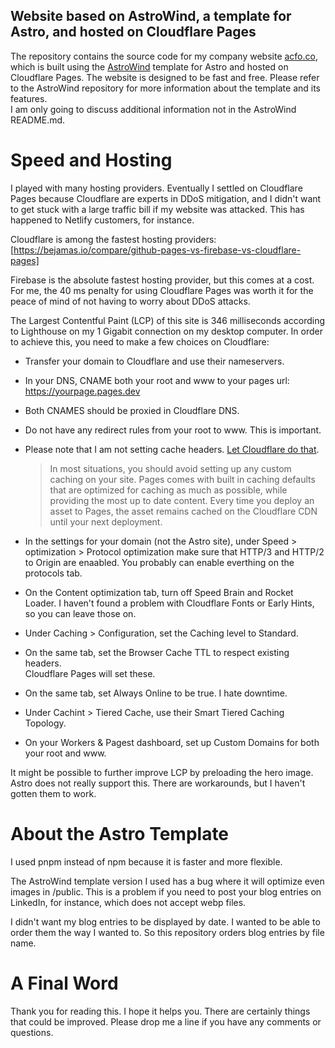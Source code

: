 ## Website based on AstroWind, a template for Astro, and hosted on Cloudflare Pages

The repository contains the source code for my company website [acfo.co](https://acfo.co),
which is built using the [AstroWind](https://github.com/onwidget/astrowind)
template for Astro and hosted on Cloudflare Pages.
The website is designed to be fast and free.
Please refer to the AstroWind repository for more information about the template and its features.  
I am only going to discuss additional information not in the AstroWind README.md.

# Speed and Hosting

I played with many hosting providers. Eventually I settled on Cloudflare Pages because Cloudflare are experts
in DDoS mitigation, and I didn't want to get stuck with a large traffic bill if my website was attacked.
This has happened to Netlify customers, for instance.

Cloudflare is among the fastest hosting providers:
[https://bejamas.io/compare/github-pages-vs-firebase-vs-cloudflare-pages]

Firebase is the absolute fastest hosting provider, but this comes at a cost.
For me, the 40 ms penalty for using Cloudflare Pages was worth it for the
peace of mind of not having to worry about DDoS attacks.

The Largest Contentful Paint (LCP) of this site is 346 milliseconds according to Lighthouse on my 1 Gigabit connection
on my desktop computer. In order to achieve this, you need to make a few choices on Cloudflare:

- Transfer your domain to Cloudflare and use their nameservers.
- In your DNS, CNAME both your root and www to your pages url:
  https://yourpage.pages.dev
- Both CNAMES should be proxied in Cloudflare DNS.
- Do not have any redirect rules from your root to www. This is important.
- Please note that I am not setting cache headers. [Let Cloudflare
  do that](https://developers.cloudflare.com/pages/configuration/serving-pages/).

  > In most situations, you should avoid setting up any custom caching on your site. Pages comes with built in caching defaults that are optimized for caching as much as possible, while providing the most up to date content. Every time you deploy an asset to Pages, the asset remains cached on the Cloudflare CDN until your next deployment.

- In the settings for your domain (not the Astro site), under Speed > optimization > Protocol optimization
  make sure that HTTP/3 and HTTP/2 to Origin are enaabled. You probably can enable everthing
  on the protocols tab.
- On the Content optimization tab, turn off Speed Brain and Rocket Loader.
  I haven't found a problem with Cloudflare Fonts or Early Hints, so you can
  leave those on.
- Under Caching > Configuration, set the Caching level to Standard.
- On the same tab, set the Browser Cache TTL to respect existing headers.  
  Cloudflare Pages will set these.
- On the same tab, set Always Online to be true. I hate downtime.
- Under Cachint > Tiered Cache, use their Smart Tiered Caching Topology.
- On your Workers & Pagest dashboard, set up Custom Domains for both your root
  and www.

It might be possible to further improve LCP by preloading the hero image. Astro does not really support this. There are workarounds, but I haven't gotten them to work.

# About the Astro Template

I used pnpm instead of npm because it is faster and more flexible.

The AstroWind template version I used has a bug where it will optimize
even images in /public. This is a problem if you need to post your blog
entries on LinkedIn, for instance, which does not accept webp files.

I didn't want my blog entries to be displayed by date. I wanted to be able to
order them the way I wanted to. So this repository orders blog entries
by file name.

# A Final Word

Thank you for reading this. I hope it helps you. There are certainly
things that could be improved. Please drop me a line if you have any
comments or questions.
